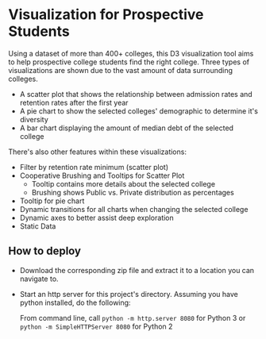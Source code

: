 # Visualization for Prospective Students
Using a dataset of more than 400+ colleges, this D3 visualization tool aims to help prospective college students find the right college. Three types of visualizations are shown due to the vast amount of data surrounding colleges.
- A scatter plot that shows the relationship between admission rates and retention rates after the first year
- A pie chart to show the selected colleges' demographic to determine it's diversity
- A bar chart displaying the amount of median debt of the selected college
  
There's also other features within these visualizations:
- Filter by retention rate minimum (scatter plot)
- Cooperative Brushing and Tooltips for Scatter Plot
    - Tooltip contains more details about the selected college
    - Brushing shows Public vs. Private distribution as percentages
- Tooltip for pie chart
- Dynamic transitions for all charts when changing the selected college
- Dynamic axes to better assist deep exploration
- Static Data

## How to deploy

- Download the corresponding zip file and extract it to a location you can navigate to.
- Start an http server for this project's directory. Assuming you have python installed, do the following:

    From command line, call `python -m http.server 8080` for Python 3 or `python -m SimpleHTTPServer 8080` for Python 2
